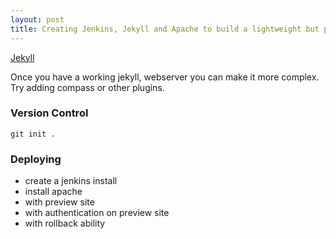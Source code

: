 ```yaml
---
layout: post
title: Creating Jenkins, Jekyll and Apache to build a lightweight but powerfull website.
---
```


[Jekyll][1]

Once you have a working jekyll, webserver you can make it more complex. Try adding compass or other plugins.

### Version Control

```shell
git init .
```

### Deploying


- create a jenkins install
- install apache
- with preview site
- with authentication on preview site
- with rollback ability


[1]:/blog/jekyll